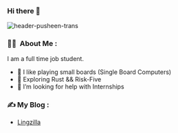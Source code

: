 ### Hi there 👋

![header-pusheen-trans](https://github.com/Lingzilla/Lingzilla/assets/133772875/ec1dbc39-b53b-47d1-a55d-928ec079eb07)

### :woman_technologist: &nbsp;About Me :

I am a full time job student.

- 🔭 I like playing small boards (Single Board Computers)
- 🌱 Exploring Rust && Risk-Five
- 🤔 I’m looking for help with Internships

<!--
### 🔥 &nbsp; My Stats :

[![GitHub stats](https://github-readme-stats.vercel.app/api?username=Lingzilla)](https://github.com/anuraghazra/github-readme-stats)

### 🛠 &nbsp;Languages and Tools :
<p>
  <img src="https://github.com/devicons/devicon/blob/master/icons/linux/linux-plain.svg" title="Linux" alt="Linux" width="40" height="40"/>&nbsp;
  <img src="https://github.com/devicons/devicon/blob/master/icons/cplusplus/cplusplus-original.svg" title="CPP" alt="CPP" width="40" height="40"/>&nbsp;
  <img src="https://github.com/devicons/devicon/blob/master/icons/c/c-original.svg" title="C" alt="C" width="40" height="40"/>&nbsp;
  <img src="https://github.com/devicons/devicon/blob/master/icons/python/python-original.svg" title="Python" alt="Python" width="40" height="40"/>&nbsp;
  <img src="https://github.com/devicons/devicon/blob/master/icons/git/git-original.svg" title="Git" alt="Git" width="40" height="40"/>&nbsp;
  <img src="https://github.com/devicons/devicon/blob/master/icons/ssh/ssh-original.svg" title="SSH" alt="SSH" width="40" height="40"/>&nbsp;
  <img src="https://archlinux.org/static/logos/archlinux-logo-dark-scalable.518881f04ca9.svg" title="ArchLinux" alt="Archlinux" width="120" height="40"/>&nbsp;
<p>
-->

### ✍️ My Blog : 
- [Lingzilla](https://Lingzilla.github.io)

<!--
### 📶Streak :
[![GitHub Streak](https://streak-stats.demolab.com/?user=Lingzilla)](https://git.io/streak-stats)
-->
  
<!--
**Lingzilla/Lingzilla** is a ✨ _special_ ✨ repository because its `README.md` (this file) appears on your GitHub profile.

Here are some ideas to get you started:

- 🔭 I’m currently working on ...
- 🌱 I’m currently learning ...
- 👯 I’m looking to collaborate on ...
- 🤔 I’m looking for help with ...
- 💬 Ask me about ...
- 📫 How to reach me: ...
- 😄 Pronouns: ...
- ⚡ Fun fact: ...
-->
